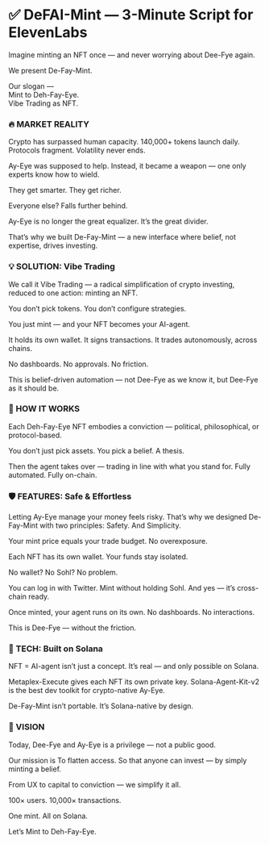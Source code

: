 # ✅ DeFAI-Mint — 3-Minute Script for ElevenLabs

Imagine minting an NFT once — and never worrying about Dee-Fye again.

We present De-Fay-Mint.

Our slogan —  
Mint to Deh-Fay-Eye.  
Vibe Trading as NFT.

### 🔥 MARKET REALITY

Crypto has surpassed human capacity.
140,000+ tokens launch daily.
Protocols fragment. Volatility never ends.

Ay-Eye was supposed to help.
Instead, it became a weapon — one only experts know how to wield.

They get smarter.
They get richer.

Everyone else? Falls further behind.

Ay-Eye is no longer the great equalizer.
It’s the great divider.

That’s why we built De-Fay-Mint — a new interface where belief, not expertise, drives investing.

### 💡 SOLUTION: Vibe Trading

We call it Vibe Trading —
a radical simplification of crypto investing, reduced to one action: minting an NFT.

You don’t pick tokens.
You don’t configure strategies.

You just mint — and your NFT becomes your AI-agent.

It holds its own wallet.
It signs transactions.
It trades autonomously, across chains.

No dashboards. No approvals. No friction.

This is belief-driven automation —
not Dee-Fye as we know it,
but Dee-Fye as it should be.

### 🧭 HOW IT WORKS

Each Deh-Fay-Eye NFT embodies a conviction —
political, philosophical, or protocol-based.

You don’t just pick assets.
You pick a belief.
A thesis.

Then the agent takes over —
trading in line with what you stand for.
Fully automated.
Fully on-chain.

### 🛡 FEATURES: Safe & Effortless

Letting Ay-Eye manage your money feels risky.
That’s why we designed De-Fay-Mint with two principles:
Safety. And Simplicity.

Your mint price equals your trade budget.
No overexposure.

Each NFT has its own wallet.
Your funds stay isolated.

No wallet? No Sohl?
No problem.

You can log in with Twitter.
Mint without holding Sohl.
And yes — it’s cross-chain ready.

Once minted, your agent runs on its own.
No dashboards. No interactions.

This is Dee-Fye —
without the friction.

### 🧠 TECH: Built on Solana

NFT = AI-agent isn’t just a concept.
It’s real — and only possible on Solana.

Metaplex-Execute gives each NFT its own private key.
Solana-Agent-Kit-v2 is the best dev toolkit for crypto-native Ay-Eye.

De-Fay-Mint isn’t portable.
It’s Solana-native by design.

### 🎯 VISION

Today, Dee-Fye and Ay-Eye is a privilege — not a public good.

Our mission is To flatten access.
So that anyone can invest — by simply minting a belief.

From UX to capital to conviction —
we simplify it all.

100× users.
10,000× transactions.

One mint.
All on Solana.

Let’s Mint to Deh-Fay-Eye.
